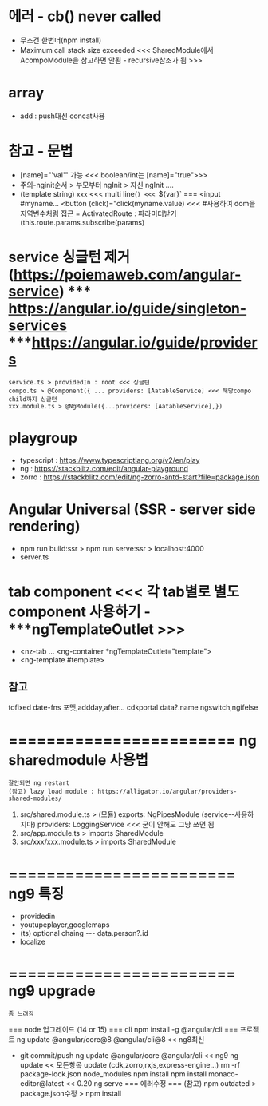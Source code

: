 # 에러 - cb() never called
- 무조건 한번더(npm install)
- Maximum call stack size exceeded <<< SharedModule에서 AcompoModule을 참고하면 안됨 - recursive참조가 됨 >>>

# array
- add : push대신 concat사용


# 참고 - 문법
- [name]="'val'" 가능 <<< boolean/int는 [name]="true">>>
- 주의-nginit순서 > 부모부터 ngInit > 자신 ngInit ....
- (template string) `xxx` <<< multi line(`) <<< `${var}`
=== <input #myname... <button (click)="click(myname.value) <<< #사용하여 dom을 지역변수처럼 접근
= ActivatedRoute : 파라미터받기 (this.route.params.subscribe(params)


# service 싱글턴 제거 (https://poiemaweb.com/angular-service) *** https://angular.io/guide/singleton-services ***https://angular.io/guide/providers
	service.ts > providedIn : root <<< 싱글턴
	compo.ts > @Component({ ... providers: [AatableService] <<< 해당compo child까지 싱글턴
	xxx.module.ts > @NgModule({...providers: [AatableService],})




# playgroup
- typescript : https://www.typescriptlang.org/v2/en/play
- ng : https://stackblitz.com/edit/angular-playground
- zorro : https://stackblitz.com/edit/ng-zorro-antd-start?file=package.json

# Angular Universal (SSR - server side rendering)
- npm run build:ssr > npm run serve:ssr > localhost:4000
- server.ts

# tab component <<< 각 tab별로 별도 component 사용하기 - ***ngTemplateOutlet >>>
- <nz-tab ... <ng-container *ngTemplateOutlet="template"></ng-container> </nz-tab>
- <ng-template #template> <router-outlet> </router-outlet> </ng-template>


## 참고
tofixed
date-fns 포맷,addday,after...
cdkportal
data?.name
ngswitch,ngifelse

# ======================== ng sharedmodule 사용법
	잘안되면 ng restart
	(참고) lazy load module : https://alligator.io/angular/providers-shared-modules/
1) src/shared.module.ts > 
	(모듈) exports: NgPipesModule
	(service--사용하지마) providers: LoggingService <<< 굳이 안해도 그냥 쓰면 됨
2) src/app.module.ts > imports SharedModule
3) src/xxx/xxx.module.ts > imports SharedModule



# ======================== ng9 특징
- providedin
- youtupeplayer,googlemaps
- (ts) optional chaing --- data.person?.id
- localize

# ======================== ng9 upgrade
	좀 느려짐
=== node 업그레이드 (14 or 15)
=== cli
npm install -g @angular/cli
=== 프로젝트
ng update @angular/core@8 @angular/cli@8 	<< ng8최신
- git commit/push
ng update @angular/core @angular/cli		<< ng9
ng update									<< 모든항목 update (cdk,zorro,rxjs,express-engine...)
rm -rf package-lock.json node_modules
npm install
npm install monaco-editor@latest			<< 0.20
ng serve
=== 에러수정
=== (참고) npm outdated > package.json수정 > npm install

